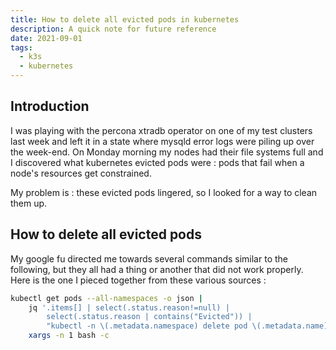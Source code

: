 ```yaml
---
title: How to delete all evicted pods in kubernetes
description: A quick note for future reference
date: 2021-09-01
tags:
  - k3s
  - kubernetes
---
```


## Introduction

I was playing with the percona xtradb operator on one of my test clusters last week and left it in a state where mysqld error logs were piling up over the week-end. On Monday morning my nodes had their file systems full and I discovered what kubernetes evicted pods were : pods that fail when a node's resources get constrained.

My problem is : these evicted pods lingered, so I looked for a way to clean them up.

## How to delete all evicted pods

My google fu directed me towards several commands similar to the following, but they all had a thing or another that did not work properly. Here is the one I pieced together from these various sources :
```sh
kubectl get pods --all-namespaces -o json |
    jq '.items[] | select(.status.reason!=null) |
        select(.status.reason | contains("Evicted")) |
        "kubectl -n \(.metadata.namespace) delete pod \(.metadata.name)"' |
    xargs -n 1 bash -c
```
